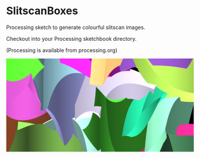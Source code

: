 # SlitscanBoxes
Processing sketch to generate colourful slitscan images.

Checkout into your Processing sketchbook directory.

(Processing is available from processing.org)

![Example](https://raw.githubusercontent.com/acdean/SlitscanBoxes/master/slitscan06.png)
